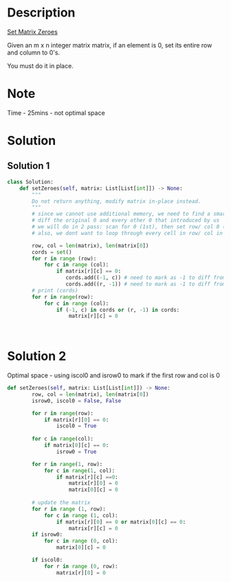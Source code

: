 # Description
[Set Matrix Zeroes](https://leetcode.com/problems/set-matrix-zeroes/description/)

Given an m x n integer matrix matrix, if an element is 0, set its entire row and column to 0's.

You must do it in place.

# Note
Time - 25mins - not optimal space

# Solution
## Solution 1
```python
class Solution:
    def setZeroes(self, matrix: List[List[int]]) -> None:
        """
        Do not return anything, modify matrix in-place instead.
        """
        # since we cannot use additional memory, we need to find a smart way to 
        # diff the original 0 and every other 0 that introduced by us 
        # we will do in 2 pass: scan for 0 (1st), then set row/ col 0 (2nd)
        # also, we dont want to loop through every cell in row/ col in 1st (will take O(m+n)), so we just set the first cell in row/ col only

        row, col = len(matrix), len(matrix[0])
        cords = set()
        for r in range (row):
            for c in range (col): 
                if matrix[r][c] == 0: 
                   cords.add((-1, c)) # need to mark as -1 to diff from the original 0
                   cords.add((r, -1)) # need to mark as -1 to diff from the original 0
        # print (cords)
        for r in range(row):
            for c in range (col):
                if (-1, c) in cords or (r, -1) in cords:
                    matrix[r][c] = 0

    
```

# Solution 2
Optimal space - using iscol0 and isrow0 to mark if the first row and col is 0 

```python
def setZeroes(self, matrix: List[List[int]]) -> None:
        row, col = len(matrix), len(matrix[0])
        isrow0, iscol0 = False, False

        for r in range(row):
            if matrix[r][0] == 0:
                iscol0 = True 
        
        for c in range(col):
            if matrix[0][c] == 0: 
                isrow0 = True

        for r in range(1, row):
            for c in range(1, col): 
                if matrix[r][c] ==0:
                    matrix[r][0] = 0
                    matrix[0][c] = 0 
        
        # update the matrix
        for r in range (1, row):
            for c in range (1, col):
                if matrix[r][0] == 0 or matrix[0][c] == 0: 
                    matrix[r][c] = 0 
        if isrow0: 
            for c in range (0, col):
                matrix[0][c] = 0

        if iscol0: 
            for r in range (0, row):
                matrix[r][0] = 0
```